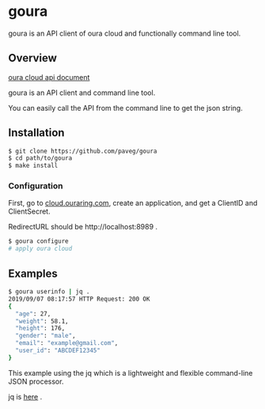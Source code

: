 # goura

goura is an API client of oura cloud and functionally command line tool. 

## Overview

[oura cloud api document](https://cloud.ouraring.com/docs/)

goura is an API client and command line tool.

You can easily call the API from the command line to get the json string.

## Installation

```bash
$ git clone https://github.com/paveg/goura
$ cd path/to/goura
$ make install
```

### Configuration

First, go to [cloud.ouraring.com](https://cloud.ouraring.com/oauth/applications), create an application, and get a ClientID and ClientSecret.

RedirectURL should be http://localhost:8989 .

```bash
$ goura configure
# apply oura cloud
```

## Examples

```bash
$ goura userinfo | jq .
2019/09/07 08:17:57 HTTP Request: 200 OK
{
  "age": 27,
  "weight": 58.1,
  "height": 176,
  "gender": "male",
  "email": "example@gmail.com",
  "user_id": "ABCDEF12345"
}
```

This example using the jq which is a lightweight and flexible command-line JSON processor.

jq is [here](https://stedolan.github.io/jq/) .
